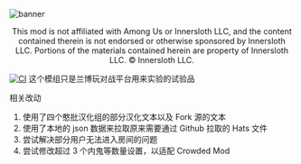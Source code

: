 ![banner](TOR_logo.png)

<p align="center">
This mod is not affiliated with Among Us or Innersloth LLC, and the content contained therein is not endorsed or otherwise sponsored by Innersloth LLC. Portions of the materials contained herein are property of Innersloth LLC. © Innersloth LLC.</p>


[![CI](https://github.com/MapleEve/TheOtherRoles_LBW/actions/workflows/main.yml/badge.svg)](https://github.com/MapleEve/TheOtherRoles_LBW/actions/workflows/main.yml)
这个模组只是兰博玩对战平台用来实验的试验品

相关改动
1. 使用了四个憨批汉化组的部分汉化文本以及 Fork 源的文本
2. 使用了本地的 json 数据来拉取原来需要通过 Github 拉取的 Hats 文件
3. 尝试解决部分用户无法进入房间的问题
4. 尝试修改超过 3 个内鬼等数量设置，以适配 Crowded Mod
